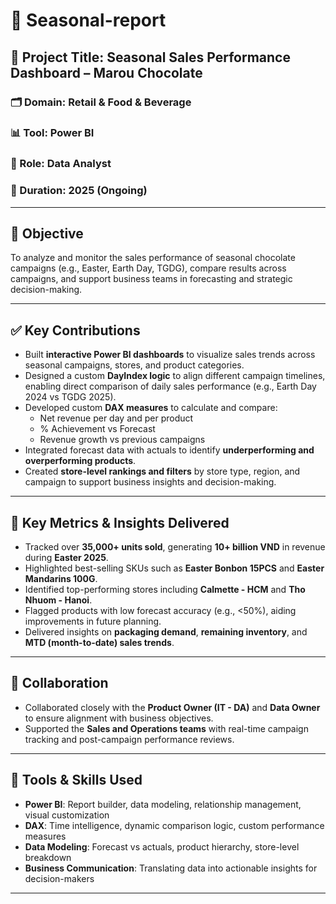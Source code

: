 # 🌟 Seasonal-report  

## 🎯 Project Title: Seasonal Sales Performance Dashboard – Marou Chocolate

### 🗂 Domain: Retail & Food & Beverage  
### 📊 Tool: Power BI  
### 🧩 Role: Data Analyst  
### 📅 Duration: 2025 (Ongoing)  

---

## 🎯 Objective  
To analyze and monitor the sales performance of seasonal chocolate campaigns (e.g., Easter, Earth Day, TGDG), compare results across campaigns, and support business teams in forecasting and strategic decision-making.

---

## ✅ Key Contributions
- Built **interactive Power BI dashboards** to visualize sales trends across seasonal campaigns, stores, and product categories.
- Designed a custom **DayIndex logic** to align different campaign timelines, enabling direct comparison of daily sales performance (e.g., Earth Day 2024 vs TGDG 2025).
- Developed custom **DAX measures** to calculate and compare:
  - Net revenue per day and per product
  - % Achievement vs Forecast
  - Revenue growth vs previous campaigns
- Integrated forecast data with actuals to identify **underperforming and overperforming products**.
- Created **store-level rankings and filters** by store type, region, and campaign to support business insights and decision-making.

---

## 📌 Key Metrics & Insights Delivered
- Tracked over **35,000+ units sold**, generating **10+ billion VND** in revenue during **Easter 2025**.
- Highlighted best-selling SKUs such as **Easter Bonbon 15PCS** and **Easter Mandarins 100G**.
- Identified top-performing stores including **Calmette - HCM** and **Tho Nhuom - Hanoi**.
- Flagged products with low forecast accuracy (e.g., <50%), aiding improvements in future planning.
- Delivered insights on **packaging demand**, **remaining inventory**, and **MTD (month-to-date) sales trends**.

---

## 👥 Collaboration
- Collaborated closely with the **Product Owner (IT - DA)** and **Data Owner** to ensure alignment with business objectives.
- Supported the **Sales and Operations teams** with real-time campaign tracking and post-campaign performance reviews.

---

## 🔧 Tools & Skills Used
- **Power BI**: Report builder, data modeling, relationship management, visual customization  
- **DAX**: Time intelligence, dynamic comparison logic, custom performance measures  
- **Data Modeling**: Forecast vs actuals, product hierarchy, store-level breakdown  
- **Business Communication**: Translating data into actionable insights for decision-makers

---
